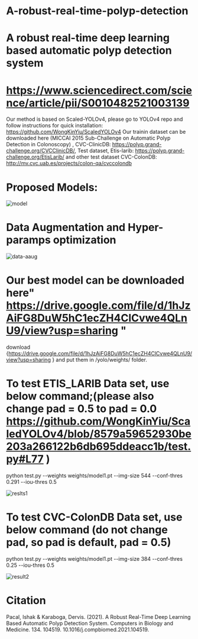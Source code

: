 # A-robust-real-time-polyp-detection

# A robust real-time deep learning based automatic polyp detection system
# https://www.sciencedirect.com/science/article/pii/S0010482521003139



Our method is based on Scaled-YOLOv4, please go to YOLOv4 repo and follow instructions for quick installation: https://github.com/WongKinYiu/ScaledYOLOv4 
Our trainin dataset can be downloaded here (MICCAI 2015 Sub-Challenge on Automatic Polyp Detection in Colonoscopy) , CVC-ClinicDB: https://polyp.grand-challenge.org/CVCClinicDB/, Test dataset, Etis-larib: https://polyp.grand-challenge.org/EtisLarib/ and other test dataset CVC-ColonDB: http://mv.cvc.uab.es/projects/colon-qa/cvccolondb 

# Proposed Models:

![model](https://user-images.githubusercontent.com/58702074/120996810-57124d00-c78f-11eb-8641-eea4128463a2.PNG)


# Data Augmentation and Hyper-paramps optimization

![data-aaug](https://user-images.githubusercontent.com/58702074/120996849-609bb500-c78f-11eb-819f-9f9eb25a4429.PNG)




# Our best model can be downloaded here" https://drive.google.com/file/d/1hJzAiFG8DuW5hC1ecZH4ClCvwe4QLnU9/view?usp=sharing "

download {https://drive.google.com/file/d/1hJzAiFG8DuW5hC1ecZH4ClCvwe4QLnU9/view?usp=sharing } and put them in /yolo/weights/ folder.

# To test ETIS_LARIB Data set, use below command;(please also change pad = 0.5 to pad = 0.0 https://github.com/WongKinYiu/ScaledYOLOv4/blob/8579a59652930be203a266122b6db695ddeacc1b/test.py#L77 )

python test.py --weights weights/model1.pt --img-size 544 --conf-thres 0.291 --iou-thres 0.5

![reslts1](https://user-images.githubusercontent.com/58702074/120996885-6abdb380-c78f-11eb-8f98-0b2c465267bc.PNG)




# To test CVC-ColonDB Data set, use below command (do not change pad, so pad is default, pad = 0.5)
python test.py --weights weights/model1.pt --img-size 384 --conf-thres 0.25 --iou-thres 0.5

![result2](https://user-images.githubusercontent.com/58702074/120996995-81fca100-c78f-11eb-822c-db7e2263a41b.PNG)

# Citation
Pacal, Ishak & Karaboga, Dervis. (2021). A Robust Real-Time Deep Learning Based Automatic Polyp Detection System. Computers in Biology and Medicine. 134. 104519. 10.1016/j.compbiomed.2021.104519. 

